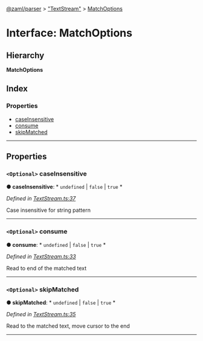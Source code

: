 [@zaml/parser](../README.md) > ["TextStream"](../modules/_textstream_.md) > [MatchOptions](../interfaces/_textstream_.matchoptions.md)

# Interface: MatchOptions

## Hierarchy

**MatchOptions**

## Index

### Properties

* [caseInsensitive](_textstream_.matchoptions.md#caseinsensitive)
* [consume](_textstream_.matchoptions.md#consume)
* [skipMatched](_textstream_.matchoptions.md#skipmatched)

---

## Properties

<a id="caseinsensitive"></a>

### `<Optional>` caseInsensitive

**● caseInsensitive**: * `undefined` &#124; `false` &#124; `true`
*

*Defined in [TextStream.ts:37](https://github.com/nexushubs/zaml-lang/blob/660834a/packages/zaml-parser/src/TextStream.ts#L37)*

Case insensitive for string pattern

___
<a id="consume"></a>

### `<Optional>` consume

**● consume**: * `undefined` &#124; `false` &#124; `true`
*

*Defined in [TextStream.ts:33](https://github.com/nexushubs/zaml-lang/blob/660834a/packages/zaml-parser/src/TextStream.ts#L33)*

Read to end of the matched text

___
<a id="skipmatched"></a>

### `<Optional>` skipMatched

**● skipMatched**: * `undefined` &#124; `false` &#124; `true`
*

*Defined in [TextStream.ts:35](https://github.com/nexushubs/zaml-lang/blob/660834a/packages/zaml-parser/src/TextStream.ts#L35)*

Read to the matched text, move cursor to the end

___

